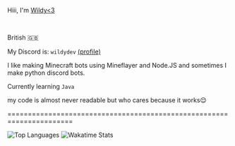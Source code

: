 Hiii, I'm <a href="https://e-z.bio/wildy">Wildy<3</a>

<br>

British 🇬🇧

My Discord is: `wildydev` <a href="https://discord.com/users/661332700896034850">(profile)</a>

I like making Minecraft bots using Mineflayer and Node.JS and sometimes I make python discord bots.

Currently learning `Java`

my code is almost never readable but who cares because it works😌

======================================================================

![Top Languages](https://githubreadmestats.aalex.uk/api/top-langs/?username=imWildy&layout=compact&theme=dracula&border_radius=4.5)
![Wakatime Stats](https://githubreadmestats.aalex.uk/api/wakatime?username=alexxgb&layout=compact&theme=dracula&border_radius=4.5)
